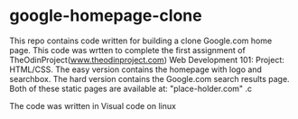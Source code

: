 # google-homepage-clone
This repo contains code written for building a clone Google.com home page. This code was wrtten to complete the first assignment of TheOdinProject(www.theodinproject.com) Web Development 101: Project: HTML/CSS. The easy version contains the homepage with logo and searchbox. The hard version contains the Google.com search results page. Both of these static pages are available at: "place-holder.com"
.c

The code was written in Visual code on linux